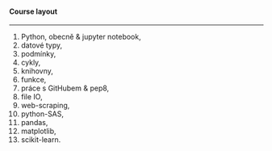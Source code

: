 #### Course layout

---

1. Python, obecně & jupyter notebook,
2. datové typy,
3. podmínky,
4. cykly,
5. knihovny,
6. funkce,
7. práce s GitHubem & pep8,
8. file IO,
9. web-scraping,
10. python-SAS,
11. pandas,
12. matplotlib,
13. scikit-learn.
